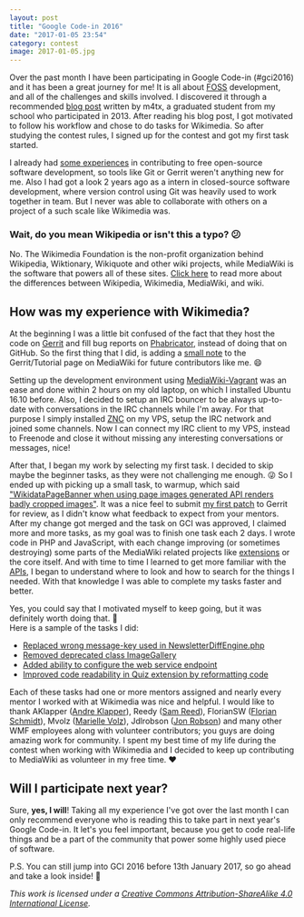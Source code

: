 ```yaml
---
layout: post
title: "Google Code-in 2016"
date: "2017-01-05 23:54"
category: contest
image: 2017-01-05.jpg
---
```

Over the past month I have been participating in Google Code-in (#gci2016) and it has been a great journey for me! It is all about [FOSS](https://en.wikipedia.org/wiki/Free_and_open-source_software) development, and all of the challenges and skills involved. I discovered it through a recommended [blog post](http://m4tx.pl/en/2014/05/google-code-in-2013-grand-prize-trip/) written by m4tx, a graduated student from my school who participated in 2013. After reading his blog post, I got motivated to follow his workflow and chose to do tasks for Wikimedia. So after studying the contest rules, I signed up for the contest and got my first task started.

I already had [some experiences](https://github.com/codebucketdev?tab=overview&from=2016-12-01&to=2016-12-31) in contributing to free open-source software development, so tools like Git or Gerrit weren't anything new for me. Also I had got a look 2 years ago as a intern in closed-source software development, where version control using Git was heavily used to work together in team. But I never was able to collaborate with others on a project of a such scale like Wikimedia was.

### Wait, do you mean Wikipedia or isn't this a typo? :confused:
No. The Wikimedia Foundation is the non-profit organization behind Wikipedia, Wiktionary, Wikiquote and other wiki projects, while MediaWiki is the software that powers all of these sites. [Click here](https://www.mediawiki.org/wiki/Differences_between_Wikipedia,_Wikimedia,_MediaWiki,_and_wiki) to read more about the differences between Wikipedia, Wikimedia, MediaWiki, and wiki.

## How was my experience with Wikimedia?

At the beginning I was a little bit confused of the fact that they host the code on [Gerrit](https://gerrit.wikimedia.org/r/) and fill bug reports on [Phabricator](https://phabricator.wikimedia.org/), instead of doing that on GitHub. So the first thing that I did, is adding a [small note](https://www.mediawiki.org/w/index.php?title=Gerrit/Tutorial&diff=2299207&oldid=2275142) to the Gerrit/Tutorial page on MediaWiki for future contributors like me. :smile:

Setting up the development environment using [MediaWiki-Vagrant](https://www.mediawiki.org/wiki/MediaWiki-Vagrant) was an ease and done within 2 hours on my old laptop, on which I installed Ubuntu 16.10 before. Also, I decided to setup an IRC bouncer to be always up-to-date with conversations in the IRC channels while I'm away. For that purpose I simply installed [ZNC](http://wiki.znc.in/ZNC) on my VPS, setup the IRC network and joined some channels. Now I can connect my IRC client to my VPS, instead to Freenode and close it without missing any interesting conversations or messages, nice!

After that, I began my work by selecting my first task. I decided to skip maybe the beginner tasks, as they were not challenging me enough. :stuck_out_tongue_winking_eye: So I ended up with picking up a small task, to warmup, which said ["WikidataPageBanner when using page images generated API renders badly cropped images"](https://phabricator.wikimedia.org/T131424). It was a nice feel to submit [my first patch](https://gerrit.wikimedia.org/r/#/c/324775/) to Gerrit for review, as I didn't know what feedback to expect from your mentors. After my change got merged and the task on GCI was approved, I claimed more and more tasks, as my goal was to finish one task each 2 days. I wrote code in PHP and JavaScript, with each change improving (or sometimes destroying) some parts of the MediaWiki related projects like [extensions](https://www.mediawiki.org/wiki/Category:Extensions) or the core itself. And with time to time I learned to get more familiar with the [APIs](https://en.wikipedia.org/wiki/Application_programming_interface), I began to understand where to look and how to search for the things I needed. With that knowledge I was able to complete my tasks faster and better.

Yes, you could say that I motivated myself to keep going, but it was definitely worth doing that. :muscle:  
Here is a sample of the tasks I did:

 - [Replaced wrong message-key used in NewsletterDiffEngine.php](https://gerrit.wikimedia.org/r/328563)
 - [Removed deprecated class ImageGallery](https://gerrit.wikimedia.org/r/329773)
 - [Added ability to configure the web service endpoint](https://gerrit.wikimedia.org/r/330184)
 - [Improved code readability in Quiz extension by reformatting code](https://gerrit.wikimedia.org/r/325097)

Each of these tasks had one or more mentors assigned and nearly every mentor I worked with at Wikimedia was nice and helpful. I would like to thank AKlapper ([Andre Klapper](https://www.mediawiki.org/wiki/User:AKlapper_(WMF))), Reedy ([Sam Reed](https://www.mediawiki.org/wiki/User:Reedy)), FlorianSW ([Florian Schmidt](https://www.mediawiki.org/wiki/User:Florianschmidtwelzow)), Mvolz ([Marielle Volz](https://www.mediawiki.org/wiki/User:Mvolz)), Jdlrobson ([Jon Robson](https://www.mediawiki.org/wiki/User:Jdlrobson)) and many other WMF employees along with volunteer contributors; you guys are doing amazing work for community. I spent my best time of my life during the contest when working with Wikimedia and I decided to keep up contributing to MediaWiki as volunteer in my free time. :heart:


## Will I participate next year?

Sure, **yes, I will**! Taking all my experience I've got over the last month I can only recommend everyone who is reading this to take part in next year's Google Code-in. It let's you feel important, because you get to code real-life things and be a part of the community that power some highly used piece of software.

P.S. You can still jump into GCI 2016 before 13th January 2017, so go ahead and take a look inside! :wave:

*This work is licensed under a [Creative Commons Attribution-ShareAlike 4.0 International License](http://creativecommons.org/licenses/by-sa/4.0/).*
